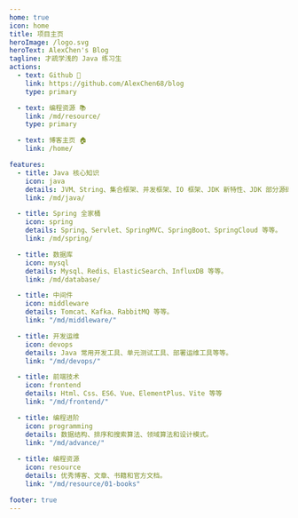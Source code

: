 ```yaml
---
home: true
icon: home
title: 项目主页
heroImage: /logo.svg
heroText: AlexChen's Blog
tagline: 才疏学浅的 Java 练习生
actions:
  - text: Github 🚀
    link: https://github.com/AlexChen68/blog
    type: primary

  - text: 编程资源 📚
    link: /md/resource/
    type: primary

  - text: 博客主页 🏠
    link: /home/

features:
  - title: Java 核心知识
    icon: java
    details: JVM、String、集合框架、并发框架、IO 框架、JDK 新特性、JDK 部分源码等等。
    link: /md/java/

  - title: Spring 全家桶
    icon: spring
    details: Spring、Servlet、SpringMVC、SpringBoot、SpringCloud 等等。
    link: /md/spring/

  - title: 数据库
    icon: mysql
    details: Mysql、Redis、ElasticSearch、InfluxDB 等等。
    link: /md/database/

  - title: 中间件
    icon: middleware
    details: Tomcat、Kafka、RabbitMQ 等等。
    link: "/md/middleware/"

  - title: 开发运维
    icon: devops
    details: Java 常用开发工具、单元测试工具、部署运维工具等等。
    link: "/md/devops/"

  - title: 前端技术
    icon: frontend
    details: Html、Css、ES6、Vue、ElementPlus、Vite 等等
    link: "/md/frontend/"

  - title: 编程进阶
    icon: programming
    details: 数据结构、排序和搜索算法、领域算法和设计模式。
    link: "/md/advance/"
  
  - title: 编程资源
    icon: resource
    details: 优秀博客、文章、书籍和官方文档。
    link: "/md/resource/01-books"

footer: true
---
```


